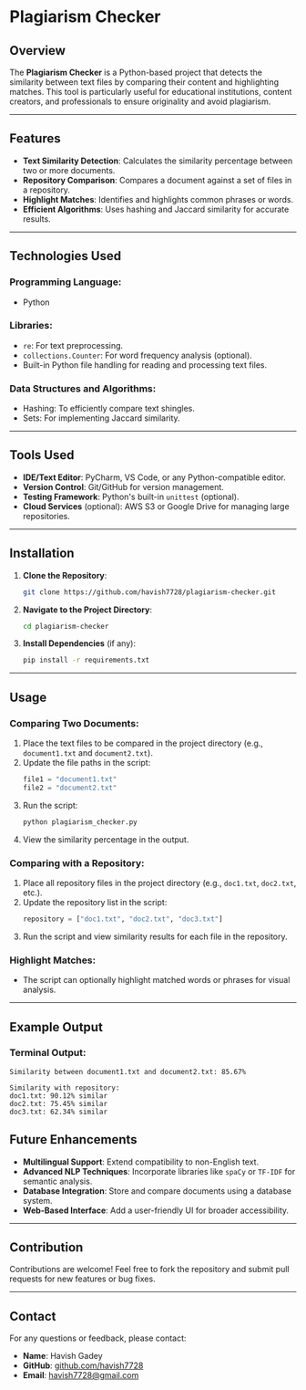 # Plagiarism Checker

## Overview
The **Plagiarism Checker** is a Python-based project that detects the similarity between text files by comparing their content and highlighting matches. This tool is particularly useful for educational institutions, content creators, and professionals to ensure originality and avoid plagiarism.

---

## Features
- **Text Similarity Detection**: Calculates the similarity percentage between two or more documents.
- **Repository Comparison**: Compares a document against a set of files in a repository.
- **Highlight Matches**: Identifies and highlights common phrases or words.
- **Efficient Algorithms**: Uses hashing and Jaccard similarity for accurate results.

---

## Technologies Used

### **Programming Language**:
- Python

### **Libraries**:
- `re`: For text preprocessing.
- `collections.Counter`: For word frequency analysis (optional).
- Built-in Python file handling for reading and processing text files.

### **Data Structures and Algorithms**:
- Hashing: To efficiently compare text shingles.
- Sets: For implementing Jaccard similarity.

---

## Tools Used
- **IDE/Text Editor**: PyCharm, VS Code, or any Python-compatible editor.
- **Version Control**: Git/GitHub for version management.
- **Testing Framework**: Python's built-in `unittest` (optional).
- **Cloud Services** (optional): AWS S3 or Google Drive for managing large repositories.

---

## Installation
1. **Clone the Repository**:
   ```bash
   git clone https://github.com/havish7728/plagiarism-checker.git
   ```
2. **Navigate to the Project Directory**:
   ```bash
   cd plagiarism-checker
   ```
3. **Install Dependencies** (if any):
   ```bash
   pip install -r requirements.txt
   ```

---

## Usage

### **Comparing Two Documents**:
1. Place the text files to be compared in the project directory (e.g., `document1.txt` and `document2.txt`).
2. Update the file paths in the script:
   ```python
   file1 = "document1.txt"
   file2 = "document2.txt"
   ```
3. Run the script:
   ```bash
   python plagiarism_checker.py
   ```
4. View the similarity percentage in the output.

### **Comparing with a Repository**:
1. Place all repository files in the project directory (e.g., `doc1.txt`, `doc2.txt`, etc.).
2. Update the repository list in the script:
   ```python
   repository = ["doc1.txt", "doc2.txt", "doc3.txt"]
   ```
3. Run the script and view similarity results for each file in the repository.

### **Highlight Matches**:
- The script can optionally highlight matched words or phrases for visual analysis.

---

## Example Output
### **Terminal Output**:
```
Similarity between document1.txt and document2.txt: 85.67%

Similarity with repository:
doc1.txt: 90.12% similar
doc2.txt: 75.45% similar
doc3.txt: 62.34% similar
```


## Future Enhancements
- **Multilingual Support**: Extend compatibility to non-English text.
- **Advanced NLP Techniques**: Incorporate libraries like `spaCy` or `TF-IDF` for semantic analysis.
- **Database Integration**: Store and compare documents using a database system.
- **Web-Based Interface**: Add a user-friendly UI for broader accessibility.

---


## Contribution
Contributions are welcome! Feel free to fork the repository and submit pull requests for new features or bug fixes.

---

## Contact
For any questions or feedback, please contact:
- **Name**: Havish Gadey
- **GitHub**: [github.com/havish7728](https://github.com/havish7728)
- **Email**: havish7728@gmail.com
